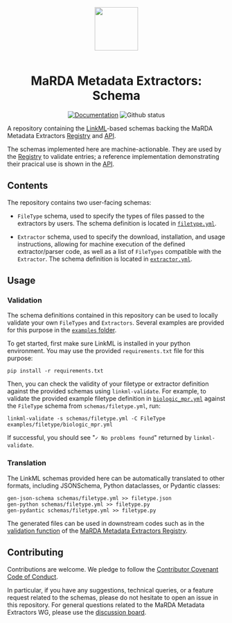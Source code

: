 <div align="center" style="padding-bottom: 1em;">
<img width="100px" align="center" src="https://avatars.githubusercontent.com/u/74017645?s=200&v=4">
</div>

# <div align="center">MaRDA Metadata Extractors: Schema</div>
<div align="center">
  
[![Documentation](https://badgen.net/badge/docs/marda-alliance.github.io/grey?icon=firefox)](https://marda-alliance.github.io/metadata_extractors_schema)
![Github status](https://badgen.net/github/checks/marda-alliance/metadata_extractors_schema/?icon=github)

</div>

A repository containing the [LinkML](https://linkml.io/linkml/)-based schemas backing the
MaRDA Metadata Extractors [Registry](https://github.com/marda-alliance/metadata_extractors_registry/)
and [API](https://github.com/marda-alliance/metadata_extractors_api/).

The schemas implemented here are machine-actionable. They are used by the [Registry](https://github.com/marda-alliance/metadata_extractors_registry/) to validate entries; a reference implementation demonstrating
their pracical use is shown in the [API](https://github.com/marda-alliance/metadata_extractors_api/).

## Contents
The repository contains two user-facing schemas:

- ``FileType`` schema, used to specify the types of files passed to the extractors by users.
  The schema definition is located in [``filetype.yml``](./schemas/filetype.yml).

- ``Extractor`` schema, used to specify the download, installation, and usage instructions,
  allowing for machine execution of the defined extractor/parser code, as well as a list of
  ``FileTypes`` compatible with the ``Extractor``.
  The schema definition is located in [``extractor.yml``](./schemas/extractor.yml).

## Usage
### Validation
The schema definitions contained in this repository can be used to locally validate your own
``FileTypes`` and ``Extractors``. Several examples are provided for this purpose in the
[``examples`` folder](./examples/).

To get started, first make sure LinkML is installed in your python environment. You may use
the provided ``requirements.txt`` file for this purpose:

```
pip install -r requirements.txt
```

Then, you can check the validity of your filetype or extractor definition against the provided
schemas using ``linkml-validate``. For example, to validate the provided example filetype definition
in [``biologic_mpr.yml``](./examples/filetype/biologic_mpr.yml) against the ``FileType`` schema
from ``schemas/filetype.yml``, run:

```
linkml-validate -s schemas/filetype.yml -C FileType examples/filetype/biologic_mpr.yml
```

If successful, you should see "``✓ No problems found``" returned by ``linkml-validate``.

### Translation

The LinkML schemas provided here can be automatically translated to other formats, including
JSONSchema, Python dataclasses, or Pydantic classes:

```
gen-json-schema schemas/filetype.yml >> filetype.json
gen-python schemas/filetype.yml >> filetype.py
gen-pydantic schemas/filetype.yml >> filetype.py
```

The generated files can be used in downstream codes such as in the [validation function](https://github.com/marda-alliance/metadata_extractors_registry/blob/main/tasks.py#L33)
of the [MaRDA Metadata Extractors Registry](https://github.com/marda-alliance/metadata_extractors_registry).

## Contributing

Contributions are welcome. We pledge to follow the [Contributor Covenant Code of Conduct](https://www.contributor-covenant.org/version/2/1/code_of_conduct/).

In particular, if you have any suggestions, technical queries, or a feature request related
to the schemas, please do not hesitate to open an issue in this repository. For general
questions related to the MaRDA Metadata Extractors WG, please use the [discussion board](https://github.com/marda-alliance/metadata_extractors/discussions).
